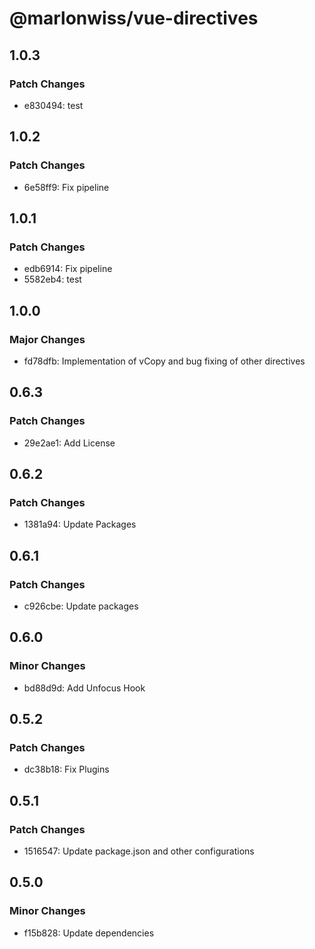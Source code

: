 # @marlonwiss/vue-directives

## 1.0.3

### Patch Changes

- e830494: test

## 1.0.2

### Patch Changes

- 6e58ff9: Fix pipeline

## 1.0.1

### Patch Changes

- edb6914: Fix pipeline
- 5582eb4: test

## 1.0.0

### Major Changes

- fd78dfb: Implementation of vCopy and bug fixing of other directives

## 0.6.3

### Patch Changes

- 29e2ae1: Add License

## 0.6.2

### Patch Changes

- 1381a94: Update Packages

## 0.6.1

### Patch Changes

- c926cbe: Update packages

## 0.6.0

### Minor Changes

- bd88d9d: Add Unfocus Hook

## 0.5.2

### Patch Changes

- dc38b18: Fix Plugins

## 0.5.1

### Patch Changes

- 1516547: Update package.json and other configurations

## 0.5.0

### Minor Changes

- f15b828: Update dependencies

